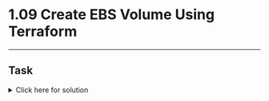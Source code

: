 # 1.09 Create EBS Volume Using Terraform
---
## Task

<details>
  <summary>Click here for solution</summary>

  ## Solution
  
</details>

